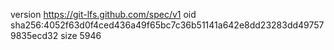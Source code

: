 version https://git-lfs.github.com/spec/v1
oid sha256:4052f63d0f4ced436a49f65bc7c36b51141a642e8dd23283dd497579835ecd32
size 5946
